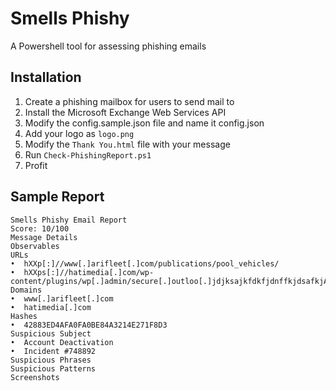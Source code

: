 # Smells Phishy
A Powershell tool for assessing phishing emails

## Installation

1. Create a phishing mailbox for users to send mail to
2. Install the Microsoft Exchange Web Services API
3. Modify the config.sample.json file and name it config.json
4. Add your logo as `logo.png`
5. Modify the `Thank You.html` file with your message
6. Run `Check-PhishingReport.ps1`
7. Profit

## Sample Report

```
Smells Phishy Email Report
Score: 10/100
Message Details
Observables
URLs
•  hXXp[:]//www[.]arifleet[.]com/publications/pool_vehicles/
•  hXXps[:]//hatimedia[.]com/wp-content/plugins/wp[.]admin/secure[.]outloo[.]jdjksajkfdkfjdnffkjdsafkjAKKFDKFJDKFJKDF/ac90c11a260d0bbcf2c15b3e64198dd9/
Domains
•  www[.]arifleet[.]com
•  hatimedia[.]com
Hashes
•  42883ED4AFA0FA0BE84A3214E271F8D3
Suspicious Subject
•  Account Deactivation
•  Incident #748892
Suspicious Phrases
Suspicious Patterns
Screenshots
 
 
```
